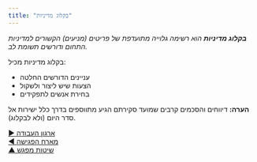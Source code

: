 ```yaml
---
title: "בקלוג מדיניות"
---
```



_**בקלוג מדיניות** הוא רשימה גלוייה מתועדפת של פריטים (מניעים) הקשורים למדיניות התחום ודורשים תשומת לב._

בקלוג מדיניות מכיל:

- עניינים הדורשים החלטה
- הצעות שיש ליצור ולשקול
- בחירת אנשים לתפקידים

**הערה:** דיווחים והסכמים קרבים שמועד סקירתם הגיע מתווספים בדרך כלל ישירות אל סדר היום (ולא לבקלוג).

[&#9654; ארגון העבודה](organizing-work.html)<br/>[&#9664; מארח הפגישה](meeting-host.html)<br/>[&#9650; שיטות מפגש](meeting-practices.html)

